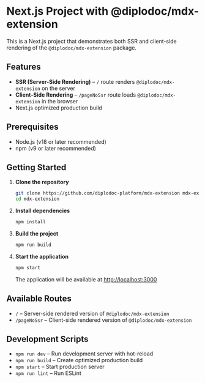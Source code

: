 # Next.js Project with @diplodoc/mdx-extension

This is a Next.js project that demonstrates both SSR and client-side rendering of the `@diplodoc/mdx-extension` package.

## Features

- **SSR (Server-Side Rendering)** – `/` route renders `@diplodoc/mdx-extension` on the server
- **Client-Side Rendering** – `/pageNoSsr` route loads `@diplodoc/mdx-extension` in the browser
- Next.js optimized production build

## Prerequisites

- Node.js (v18 or later recommended)
- npm (v9 or later recommended)

## Getting Started

1. **Clone the repository**

   ```bash
   git clone https://github.com/diplodoc-platform/mdx-extension mdx-extension
   cd mdx-extension
   ```

2. **Install dependencies**

   ```bash
   npm install
   ```

3. **Build the project**

   ```bash
   npm run build
   ```

4. **Start the application**
   ```bash
   npm start
   ```
   The application will be available at [http://localhost:3000](http://localhost:3000)

## Available Routes

- `/` – Server-side rendered version of `@diplodoc/mdx-extension`
- `/pageNoSsr` – Client-side rendered version of `@diplodoc/mdx-extension`

## Development Scripts

- `npm run dev` – Run development server with hot-reload
- `npm run build` – Create optimized production build
- `npm start` – Start production server
- `npm run lint` – Run ESLint
